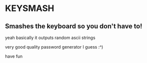 # KEYSMASH #

## Smashes the keyboard so you don't have to! ##

yeah basically it outputs random ascii strings

very good quality password generator I guess :^)

have fun